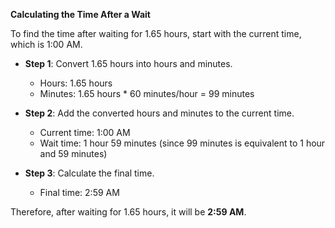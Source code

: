 **Calculating the Time After a Wait**

To find the time after waiting for 1.65 hours, start with the current time, which is 1:00 AM.

- **Step 1**: Convert 1.65 hours into hours and minutes.  
  - Hours: 1.65 hours  
  - Minutes: 1.65 hours * 60 minutes/hour = 99 minutes

- **Step 2**: Add the converted hours and minutes to the current time.
  - Current time: 1:00 AM  
  - Wait time: 1 hour 59 minutes (since 99 minutes is equivalent to 1 hour and 59 minutes)

- **Step 3**: Calculate the final time.
  - Final time: 2:59 AM

Therefore, after waiting for 1.65 hours, it will be **2:59 AM**.